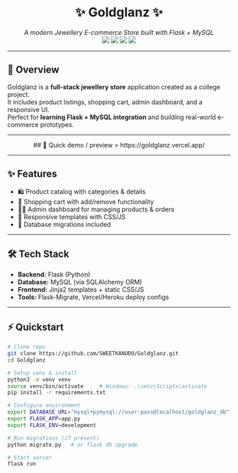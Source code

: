 <h1 align="center">✨ Goldglanz ✨</h1>
<p align="center">
  <i>A modern Jewellery E-commerce Store built with Flask + MySQL</i><br>
  <img src="https://img.shields.io/badge/Python-3.8+-blue?style=for-the-badge&logo=python" />
  <img src="https://img.shields.io/badge/Flask-2.x-black?style=for-the-badge&logo=flask" />
  <img src="https://img.shields.io/badge/MySQL-8.x-orange?style=for-the-badge&logo=mysql" />
  <img src="https://img.shields.io/badge/Status-Active-success?style=for-the-badge" />
</p>

---

## 🎯 Overview
Goldglanz is a **full-stack jewellery store** application created as a college project.  
It includes product listings, shopping cart, admin dashboard, and a responsive UI.  
Perfect for **learning Flask + MySQL integration** and building real-world e-commerce prototypes.

---

<p align="center">
## 🧭 Quick demo / preview
> https://goldglanz.vercel.app/

</p>

---

## ✨ Features
- 🛍️ Product catalog with categories & details  
- 🛒 Shopping cart with add/remove functionality  
- 👩‍💻 Admin dashboard for managing products & orders  
- 🎨 Responsive templates with CSS/JS  
- 💾 Database migrations included  

---

## 🛠 Tech Stack
- **Backend:** Flask (Python)  
- **Database:** MySQL (via SQLAlchemy ORM)  
- **Frontend:** Jinja2 templates + static CSS/JS  
- **Tools:** Flask-Migrate, Vercel/Heroku deploy configs  

---

## ⚡ Quickstart
```bash
# Clone repo
git clone https://github.com/SWEETKANUDO/Goldglanz.git
cd Goldglanz

# Setup venv & install
python3 -m venv venv
source venv/bin/activate     # Windows: .\venv\Scripts\activate
pip install -r requirements.txt

# Configure environment
export DATABASE_URL="mysql+pymysql://user:pass@localhost/goldglanz_db"
export FLASK_APP=app.py
export FLASK_ENV=development

# Run migrations (if present)
python migrate.py   # or flask db upgrade

# Start server
flask run
